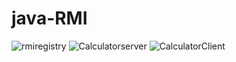 # java-RMI

![rmiregistry](https://user-images.githubusercontent.com/90195320/153183075-0e85e040-9dde-4354-8a0d-7d6605f32c6f.PNG)
![Calculatorserver](https://user-images.githubusercontent.com/90195320/153183191-4764e771-5074-49af-977e-52837f10a8ed.PNG)
![CalculatorClient](https://user-images.githubusercontent.com/90195320/153181689-00a64af5-8d15-49d8-b0d3-7df684b82304.PNG)

